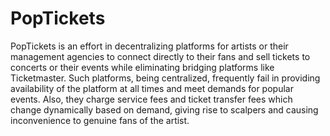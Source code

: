 # PopTickets

PopTickets is an effort in decentralizing platforms for artists or their management agencies to connect directly to their fans and sell tickets to concerts or their events while eliminating bridging platforms like Ticketmaster. Such platforms, being centralized, frequently fail in providing availability of the platform at all times and meet demands for popular events. Also, they charge service fees and ticket transfer fees which change dynamically based on demand, giving rise to scalpers and causing inconvenience to genuine fans of the artist. 
